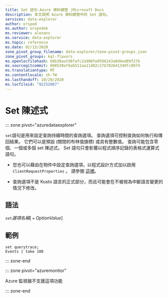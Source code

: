 ```yaml
---
title: Set 語句-Azure 資料總管 |Microsoft Docs
description: 本文說明 Azure 資料總管中的 Set 語句。
services: data-explorer
author: orspod
ms.author: orspodek
ms.reviewer: alexans
ms.service: data-explorer
ms.topic: reference
ms.date: 02/13/2020
zone_pivot_group_filename: data-explorer/zone-pivot-groups.json
zone_pivot_groups: kql-flavors
ms.openlocfilehash: b8b30aafd8fafc2a900fe0596243a0d4ed89f276
ms.sourcegitcommit: 608539af6ab511aa11d82c17b782641340fc8974
ms.translationtype: MT
ms.contentlocale: zh-TW
ms.lasthandoff: 10/20/2020
ms.locfileid: "92252067"
---
```

# <a name="set-statement"></a>Set 陳述式

::: zone pivot="azuredataexplorer"

`set`語句是用來設定查詢持續時間的查詢選項。
查詢選項可控制查詢如何執行和傳回結果。 它們可以是預設 (關閉的布林值旗標) 或具有整數值。 查詢可能包含零個、一個或多個 set 陳述式。 Set 語句只會影響以程式順序記錄的表格式運算式語句。

* 您也可以藉由在物件中設定查詢選項，以程式設計方式加以啟用 `ClientRequestProperties` 。 請參閱 [這裡](../api/netfx/request-properties.md)。
  
* 查詢選項不是 Kusto 語言的正式部分，而且可能會在不被視為中斷語言變更的情況下修改。

## <a name="syntax"></a>語法

`set`*選項名稱*[ `=` *OptionValue*]

## <a name="example"></a>範例

```kusto
set querytrace;
Events | take 100
```

::: zone-end

::: zone pivot="azuremonitor"

Azure 監視器不支援這項功能

::: zone-end

